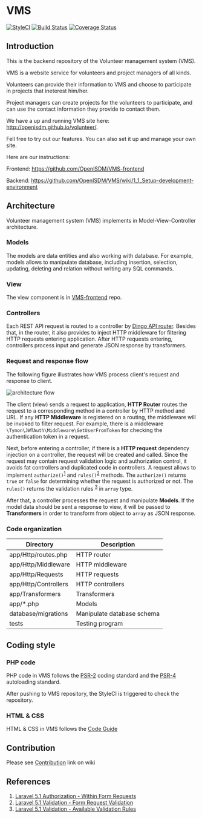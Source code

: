 # VMS

[![StyleCI](https://styleci.io/repos/38728555/shield)](https://styleci.io/repos/38728555)
[![Build Status](https://travis-ci.org/OpenISDM/VMS.svg)](https://travis-ci.org/OpenISDM/VMS)
[![Coverage Status](https://coveralls.io/repos/OpenISDM/VMS/badge.svg?branch=develop&service=github)](https://coveralls.io/github/OpenISDM/VMS?branch=develop)

## Introduction
This is the backend repository of the Volunteer management system (VMS).

VMS is a website service for volunteers and project managers of all kinds.

Volunteers can provide their information to VMS and choose to participate in projects that ineterest him/her. 

Project managers can create projects for the volunteers to participate, and can use the contact information they provide to contact them.

We have a up and running VMS site here: http://openisdm.github.io/volunteer/.

Fell free to try out our features.
You can also set it up and manage your own site.

Here are our instructions:

Frontend: https://github.com/OpenISDM/VMS-frontend

Backend: https://github.com/OpenISDM/VMS/wiki/1_1_Setup-development-environment

## Architecture

Volunteer management system (VMS) implements in Model-View-Controller architecture.

### Models
The models are data entities and also working with database. For example, models allows to manipulate database, including insertion, selection, updating, deleting and relation without writing any SQL commands.

### View
The view component is in [VMS-frontend](https://github.com/OpenISDM/VMS-frontend) repo.

### Controllers
Each REST API request is routed to a controller by [Dingo API router](https://github.com/dingo/api/wiki/Creating-API-Endpoints). Besides that, in the router, it also provides to inject HTTP middleware for filtering HTTP requests entering application. After HTTP requests entering, controllers process input and generate JSON response by transformers.

### Request and response flow

The following figure illustrates how VMS process client's request and response to client.

![architecture flow](http://i.imgur.com/iKl32e3.png)

The client (view) sends a request to application, **HTTP Router** routes the request to a corresponding method in a controller by HTTP method and URL. If any **HTTP Middleware** is registered on a routing, the middleware will be invoked to filter request. For example, there is a middleware `\Tymon\JWTAuth\Middleware\GetUserFromToken` for checking the authentication token in a request.

Next, before entering a controller, if there is a **HTTP request** dependency injection on a controller, the request will be created and called. Since the request may contain request validation logic and authorization control, it avoids fat controllers and duplicated code in controllers. A request allows to implement `authorize()`<sup>[1](#references)</sup> and `rules()`<sup>[2](#references)</sup> methods. The `authorize()` returns `true` or `false` for determining whether the request is authorized or not. The `rules()` returns the validation rules <sup>[3](#references)</sup> in `array` type.

After that, a controller processes the request and manipulate **Models**. If the model data should be sent a response to view, it will be passed to **Transformers** in order to transform from object to `array` as JSON response.


### Code organization

| Directory | Description |
|-----------|-------------|
| app/Http/routes.php | HTTP router |
| app/Http/Middleware | HTTP middleware |
| app/Http/Requests | HTTP requests |
| app/Http/Controllers | HTTP controllers |
| app/Transformers | Transformers |
| app/*.php | Models |
| database/migrations | Manipulate database schema |
| tests | Testing program |

## Coding style

### PHP code

PHP code in VMS follows the [PSR-2](http://www.php-fig.org/psr/psr-2/) coding standard and the [PSR-4](http://www.php-fig.org/psr/psr-4/) autoloading standard.

After pushing to VMS repository, the StyleCI is triggered to check the repository.

### HTML & CSS

HTML & CSS in VMS follows the [Code Guide](http://codeguide.co/)   

## Contribution
Please see [Contribution](https://github.com/OpenISDM/VMS/wiki/Contribution) link on wiki

## References
1. [Laravel 5.1 Authorization - Within Form  Requests](https://laravel.com/docs/5.1/authorization#within-form-requests)
2. [Laravel 5.1 Validation - Form Request Validation](https://laravel.com/docs/5.1/validation#form-request-validation)
3. [Laravel 5.1 Validation - Available Validation Rules](https://laravel.com/docs/5.1/validation#available-validation-rules)
